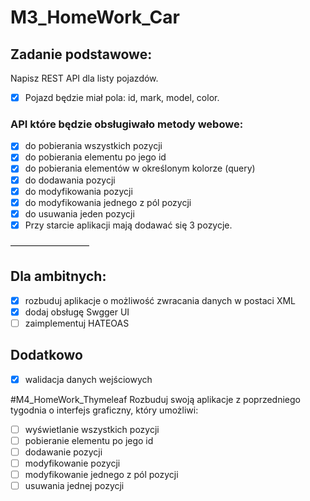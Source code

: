 # M3_HomeWork_Car
## Zadanie podstawowe:
Napisz REST API dla listy pojazdów. 

- [x] Pojazd będzie miał pola: id, mark, model, color.

### API które będzie obsługiwało metody webowe:
- [x] do pobierania wszystkich pozycji
- [x] do pobierania elementu po jego id
- [x] do pobierania elementów w określonym kolorze (query)
- [x] do dodawania pozycji
- [x] do modyfikowania pozycji
- [x] do modyfikowania jednego z pól pozycji
- [x] do usuwania jeden pozycji
- [x] Przy starcie aplikacji mają dodawać się 3 pozycje.

—————————

## Dla ambitnych:

- [x] rozbuduj aplikacje o możliwość zwracania danych w postaci XML
- [x] dodaj obsługę Swgger UI
- [ ] zaimplementuj HATEOAS

## Dodatkowo
- [x] walidacja danych wejściowych

#M4_HomeWork_Thymeleaf
Rozbuduj swoją aplikacje z poprzedniego tygodnia o interfejs graficzny, który umożliwi:

- [ ] wyświetlanie wszystkich pozycji
- [ ] pobieranie elementu po jego id
- [ ] dodawanie pozycji
- [ ] modyfikowanie pozycji
- [ ] modyfikowanie jednego z pól pozycji
- [ ] usuwania jednej pozycji